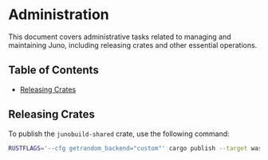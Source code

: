 # Administration

This document covers administrative tasks related to managing and maintaining Juno, including releasing crates and other essential operations.

## Table of Contents

- [Releasing Crates](#releasing-crates)

## Releasing Crates

To publish the `junobuild-shared` crate, use the following command:

```sh
RUSTFLAGS='--cfg getrandom_backend="custom"' cargo publish --target wasm32-unknown-unknown -p junobuild-shared
```
